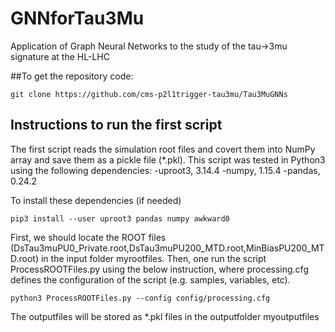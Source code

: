 # GNNforTau3Mu
Application of Graph Neural Networks to the study of the tau->3mu signature at the HL-LHC

##To get the repository code:
```
git clone https://github.com/cms-p2l1trigger-tau3mu/Tau3MuGNNs 
````

## Instructions to run the first script
The first script reads the simulation root files and covert them into NumPy array and save them as a pickle file (*.pkl). This script was tested in Python3 using the following dependencies:
-uproot3, 3.14.4
-numpy, 1.15.4
-pandas, 0.24.2

To install these dependencies (if needed)

```
pip3 install --user uproot3 pandas numpy awkward0
````

First, we should locate the ROOT files (DsTau3muPU0_Private.root,DsTau3muPU200_MTD.root,MinBiasPU200_MTD.root) in the input folder myrootfiles. Then, one run the script ProcessROOTFiles.py using the below instruction, where processing.cfg defines the configuration of the script (e.g. samples, variables, etc).

```
python3 ProcessROOTFiles.py --config config/processing.cfg
````
The outputfiles will be stored as *.pkl files in the outputfolder myoutputfiles 